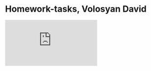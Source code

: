 # Homework-tasks, Volosyan David

![Homework-02-tasks](https://davidass.github.io/html-css-tasks/homework-02-tasks/tasks1.html)
